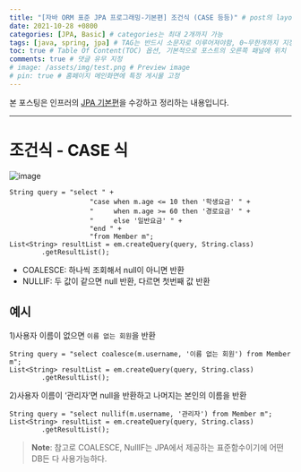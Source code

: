 ```yaml
---
title: "[자바 ORM 표준 JPA 프로그래밍-기본편] 조건식 (CASE 등등)" # post의 layout이 기본적으로 post로 설정되어있어서 Front Matter에 따로 layout변수를 만들어 주지 않아도 됨
date: 2021-10-28 +0800
categories: [JPA, Basic] # categories는 최대 2개까지 가능
tags: [java, spring, jpa] # TAG는 반드시 소문자로 이루어져야함, 0~무한개까지 지정 가능
toc: true # Table Of Content(TOC) 옵션, 기본적으로 포스트의 오른쪽 패널에 위치
comments: true # 댓글 유무 지정
# image: /assets/img/test.png # Preview image
# pin: true # 홈페이지 메인화면에 특정 게시물 고정
---
```


본 포스팅은 인프러의 [JPA 기본편](https://www.inflearn.com/course/ORM-JPA-Basic#)을 수강하고 정리하는 내용입니다.

<hr>

# 조건식 - CASE 식

![image](https://user-images.githubusercontent.com/44339530/139207454-1f06ba4b-7a81-4410-b9f1-e54a03e7affe.png)

~~~
String query = "select " +
                    "case when m.age <= 10 then '학생요금' " +
                    "     when m.age >= 60 then '경로요금' " +
                    "     else '일반요금' " +
                    "end " + 
                    "from Member m";
List<String> resultList = em.createQuery(query, String.class)
        .getResultList();
~~~

- COALESCE: 하나씩 조회해서 null이 아니면 반환
- NULLIF: 두 값이 같으면 null 반환, 다르면 첫번째 값 반환

## 예시
1)사용자 이름이 없으면 `이름 없는 회원`을 반환

~~~
String query = "select coalesce(m.username, '이름 없는 회원') from Member m";
List<String> resultList = em.createQuery(query, String.class)
        .getResultList();
~~~

2)사용자 이름이 ‘관리자’면 null을 반환하고 나머지는 본인의 이름을 반환

~~~
String query = "select nullif(m.username, '관리자') from Member m";
List<String> resultList = em.createQuery(query, String.class)
        .getResultList();
~~~

> **Note**: 참고로 COALESCE, NullIF는 JPA에서 제공하는 표준함수이기에 어떤 DB든 다 사용가능하다.
